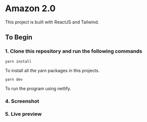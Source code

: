 # Amazon 2.0

This project is built with ReactJS and Tailwind.

## To Begin

### 1. Clone this repository and run the following commands

`yarn install`

To install all the yarn packages in this projects.

`yarn dev`

To run the program using netlify.

### 4. Screenshot

### 5. Live preview
